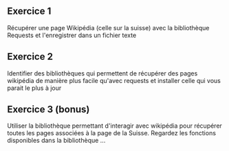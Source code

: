 ## Exercice 1

Récupérer une page Wikipédia (celle sur la suisse) avec la bibliothèque Requests et l'enregistrer dans un fichier texte

## Exercice 2

Identifier des bibliothèques qui permettent de récupérer des pages wikipédia de manière plus facile qu'avec requests et installer celle qui vous parait le plus à jour

## Exercice 3 (bonus)

Utiliser la bibliothèque permettant d'interagir avec wikipédia pour récupérer toutes les pages associées à la page de la Suisse. Regardez les fonctions disponibles dans la bibliothèque ...

